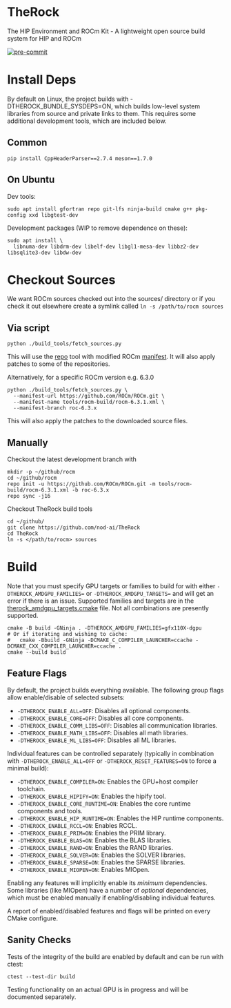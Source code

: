 # TheRock

The HIP Environment and ROCm Kit - A lightweight open source build system for HIP and ROCm

[![pre-commit](https://img.shields.io/badge/pre--commit-enabled-brightgreen?logo=pre-commit)](https://github.com/pre-commit/pre-commit)

# Install Deps

By default on Linux, the project builds with -DTHEROCK_BUNDLE_SYSDEPS=ON, which
builds low-level system libraries from source and private links to them. This
requires some additional development tools, which are included below.

## Common

```
pip install CppHeaderParser==2.7.4 meson==1.7.0
```

## On Ubuntu

Dev tools:

```
sudo apt install gfortran repo git-lfs ninja-build cmake g++ pkg-config xxd libgtest-dev
```

Development packages (WIP to remove dependence on these):

```
sudo apt install \
  libnuma-dev libdrm-dev libelf-dev libgl1-mesa-dev libbz2-dev libsqlite3-dev libdw-dev
```

# Checkout Sources

We want ROCm sources checked out into the sources/ directory or if you check it out elsewhere create a symlink called `ln -s /path/to/rocm sources`

## Via script

```
python ./build_tools/fetch_sources.py
```

This will use the [repo](https://source.android.com/docs/setup/reference/repo)
tool with modified ROCm [manifest](https://github.com/nod-ai/ROCm/blob/the-rock-main/default.xml).
It will also apply patches to some of the repositories.

Alternatively, for a specific ROCm version e.g. 6.3.0

```
python ./build_tools/fetch_sources.py \
  --manifest-url https://github.com/ROCm/ROCm.git \
  --manifest-name tools/rocm-build/rocm-6.3.1.xml \
  --manifest-branch roc-6.3.x
```

This will also apply the patches to the downloaded source files.

## Manually

Checkout the latest development branch with

```
mkdir -p ~/github/rocm
cd ~/github/rocm
repo init -u https://github.com/ROCm/ROCm.git -m tools/rocm-build/rocm-6.3.1.xml -b roc-6.3.x
repo sync -j16
```

Checkout TheRock build tools

```
cd ~/github/
git clone https://github.com/nod-ai/TheRock
cd TheRock
ln -s </path/to/rocm> sources
```

# Build

Note that you must specify GPU targets or families to build for with either
`-DTHEROCK_AMDGPU_FAMILIES=` or `-DTHEROCK_AMDGPU_TARGETS=` and will get an
error if there is an issue. Supported families and targets are in the
[therock_amdgpu_targets.cmake](cmake/therock_amdgpu_targets.cmake) file. Not
all combinations are presently supported.

```
cmake -B build -GNinja . -DTHEROCK_AMDGPU_FAMILIES=gfx110X-dgpu
# Or if iterating and wishing to cache:
#   cmake -Bbuild -GNinja -DCMAKE_C_COMPILER_LAUNCHER=ccache -DCMAKE_CXX_COMPILER_LAUNCHER=ccache .
cmake --build build
```

## Feature Flags

By default, the project builds everything available. The following group flags
allow enable/disable of selected subsets:

- `-DTHEROCK_ENABLE_ALL=OFF`: Disables all optional components.
- `-DTHEROCK_ENABLE_CORE=OFF`: Disables all core components.
- `-DTHEROCK_ENABLE_COMM_LIBS=OFF`: Disables all communication libraries.
- `-DTHEROCK_ENABLE_MATH_LIBS=OFF`: Disables all math libraries.
- `-DTHEROCK_ENABLE_ML_LIBS=OFF`: Disables all ML libraries.

Individual features can be controlled separately (typically in combination with
`-DTHEROCK_ENABLE_ALL=OFF` or `-DTHEROCK_RESET_FEATURES=ON` to force a
minimal build):

- `-DTHEROCK_ENABLE_COMPILER=ON`: Enables the GPU+host compiler toolchain.
- `-DTHEROCK_ENABLE_HIPIFY=ON`: Enables the hipify tool.
- `-DTHEROCK_ENABLE_CORE_RUNTIME=ON`: Enables the core runtime components and tools.
- `-DTHEROCK_ENABLE_HIP_RUNTIME=ON`: Enables the HIP runtime components.
- `-DTHEROCK_ENABLE_RCCL=ON`: Enables RCCL.
- `-DTHEROCK_ENABLE_PRIM=ON`: Enables the PRIM library.
- `-DTHEROCK_ENABLE_BLAS=ON`: Enables the BLAS libraries.
- `-DTHEROCK_ENABLE_RAND=ON`: Enables the RAND libraries.
- `-DTHEROCK_ENABLE_SOLVER=ON`: Enables the SOLVER libraries.
- `-DTHEROCK_ENABLE_SPARSE=ON`: Enables the SPARSE libraries.
- `-DTHEROCK_ENABLE_MIOPEN=ON`: Enables MIOpen.

Enabling any features will implicitly enable its *minimum* dependencies. Some
libraries (like MIOpen) have a number of *optional* dependencies, which must
be enabled manually if enabling/disabling individual features.

A report of enabled/disabled features and flags will be printed on every
CMake configure.

## Sanity Checks

Tests of the integrity of the build are enabled by default and can be run
with ctest:

```
ctest --test-dir build
```

Testing functionality on an actual GPU is in progress and will be documented
separately.
